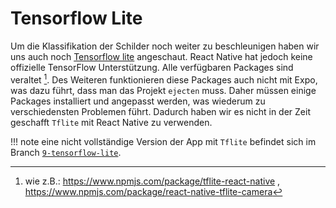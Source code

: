 # Tensorflow Lite

Um die Klassifikation der Schilder noch weiter zu beschleunigen haben wir uns auch
noch [Tensorflow lite](https://www.tensorflow.org/lite) angeschaut. React Native hat jedoch keine offizielle TensorFlow
Unterstützung. Alle verfügbaren Packages sind veraltet [^1]. Des Weiteren funktionieren diese Packages auch nicht mit
Expo, was dazu führt, dass man das Projekt `ejecten` muss. Daher müssen einige Packages installiert und angepasst werden,
was wiederum zu verschiedensten Problemen führt. Dadurch haben wir es nicht in der Zeit geschafft `Tflite` mit React
Native zu verwenden.

!!! note 
        eine nicht vollständige Version der App mit `Tflite` befindet sich im
        Branch [`9-tensorflow-lite`](https://github.com/GDKI-WS20-T04/traffic-sign-detection/tree/9-tensorflow-lite).

[^1]: wie z.B.: https://www.npmjs.com/package/tflite-react-native
, https://www.npmjs.com/package/react-native-tflite-camera